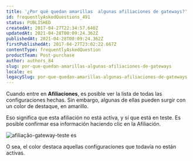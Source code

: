 ```yaml
---
title: '¿Por qué quedan amarillas  algunas afiliaciones de gateways?'
id: frequentlyAskedQuestions_491
status: PUBLISHED
createdAt: 2017-04-27T22:34:57.640Z
updatedAt: 2021-04-28T00:09:24.362Z
publishedAt: 2021-04-28T00:09:24.362Z
firstPublishedAt: 2017-04-27T23:02:22.667Z
contentType: frequentlyAskedQuestion
productTeam: Post-purchase
author: authors_84
slug: por-que-quedan-amarillas-algunas-afiliaciones-de-gateways
locale: es
legacySlug: por-que-quedan-amarillas-algunas-afiliaciones-de-gateways
---
```


Cuando entre en __Afiliaciones__, es posible ver la lista de todas las configuraciones hechas. Sin embargo, algunas de ellas pueden surgir con un color de destaque, en amarillo. 

Eso significa que esta afiliación no está activa, y sí que está en teste. Es posible confirmar esa información haciendo clic en la Afiliación.

![afiliação-gateway-teste es](//images.ctfassets.net/alneenqid6w5/6CYa8SyybuMGwYqOqkoa8U/b1b1d471edd3d98336719c8e07f22605/gateway_teste_es.png)

O sea, el color destaca aquellas configuraciones que todavía no están activas.
